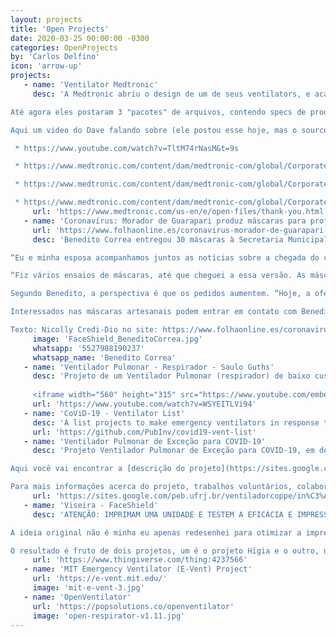 ```yaml
---
layout: projects
title: 'Open Projects'
date: 2020-03-25 00:00:00 -0300
categories: OpenProjects
by: 'Carlos Delfino'
icon: 'arrow-up'
projects:
   - name: 'Ventilator Medtronic'
     desc: 'A Medtronic abriu o design de um de seus ventilators, e acabaram de liberar o código fonte

Até agora eles postaram 3 "pacotes" de arquivos, contendo specs de produto e software, desenhos mecânicos e elétricos, BOM, PCBs, e códigos fonte, me pareceu uma oportunidade única de estudar por dentro e completamente um projeto real para quem se interessar, já baixei tudo aqui e estou começando a explorar

Aqui um video do Dave falando sobre (ele postou esse hoje, mas o source code ainda nao tinha sido liberado: 

 * https://www.youtube.com/watch?v=TltM74rNasM&t=9s

 * https://www.medtronic.com/content/dam/medtronic-com/global/Corporate/covid19/downloads/ventilator-files/medtronic-pb560-ventilator-system-file-set-1.zip

 * https://www.medtronic.com/content/dam/medtronic-com/global/Corporate/covid19/downloads/ventilator-files/medtronic-pb560-ventilator-system-file-set-2.zip

 * https://www.medtronic.com/content/dam/medtronic-com/global/Corporate/covid19/downloads/ventilator-files/medtronic-pb560-ventilator-system-file-set-3.zip'
     url: 'https://www.medtronic.com/us-en/e/open-files/thank-you.html'
   - name: 'Coronavírus: Morador de Guarapari produz máscaras para profissionais da saúde'
     url: 'https://www.folhaonline.es/coronavirus-morador-de-guarapari-produz-mascaras-para-profissionais-da-saude/'
     desc: 'Benedito Correa entregou 30 máscaras à Secretaria Municipal de Saúde de Anchieta. O Capitão da reserva da Polícia Militar conta que decidiu iniciar a produção artesanal porque sua mulher é enfermeira e, diante da pandemia do coronavírus (Covid-19), acabou sofrendo com a escassez de Equipamentos de Proteção Individual (EPIs).

“Eu e minha esposa acompanhamos juntos as notícias sobre a chegada do coronavírus ao Brasil e a expectativa era ruim. Com a demanda crescente por equipamentos de proteção, sabíamos que logo o produto estaria em falta”, explica Benedito. Diante das circunstâncias, ele passou a estudar as possibilidades de produzir as máscaras artesanalmente. 

“Fiz vários ensaios de máscaras, até que cheguei a essa versão. As máscaras feitas de acetato pesam 75 gramas, o que facilita o uso, e são completamente higienizáveis”, conta. De acordo com ele, a demanda aumentou quando a esposa utilizou a máscara produzida por ele. “As colegas de trabalho dela se interessaram pela máscara e a secretária da saúde também. Então, solicitou 30 unidades”. A remessa foi entregue ontem (30), em Anchieta. 

Segundo Benedito, a perspectiva é que os pedidos aumentem. “Hoje, a oferta de máscaras no mercado é baixa e, durante esse período, as entregas demoram cerca de 45 dias. O pico da doença acontecerá antes desse prazo”. Ele conta ainda que pretende entregar uma remessa de máscaras à Unidade de Pronto Atendimento de Guarapari (Upa), em breve.

Interessados nas máscaras artesanais podem entrar em contato com Benedito por meio do número (27) 98819-0237.

Texto: Nicolly Credi-Dio no site: https://www.folhaonline.es/coronavirus-morador-de-guarapari-produz-mascaras-para-profissionais-da-saude/'
     image: 'FaceShield_BeneditoCorrea.jpg'
     whatsapp: '5527988190237'
     whatsapp_name: 'Benedito Correa'
   - name: 'Ventilador Pulmonar - Respirador - Saulo Guths'
     desc: 'Projeto de um Ventilador Pulmonar (respirador) de baixo custo e com componentes facilmente encontrados no mercado nacional.
     
     <iframe width="560" height="315" src="https://www.youtube.com/embed/WSYEITLVi94" frameborder="0" allow="accelerometer; autoplay; encrypted-media; gyroscope; picture-in-picture" allowfullscreen></iframe>'
     url: 'https://www.youtube.com/watch?v=WSYEITLVi94'
   - name: 'CoViD-19 - Ventilator List'
     desc: 'A list projects to make emergency ventilators in response to COVID-19, focusing on free-libre open source'
     url: 'https://github.com/PubInv/covid19-vent-list'
   - name: 'Ventilador Pulmonar de Exceção para COVID-19'
     desc: 'Projeto Ventilador Pulmonar de Exceção para COVID-19, em desenvolvimento pelo Programa de Engenharia Biomédica da COPPE/UFRJ e inúmeros colaboradores, o qual tem o objetivo de suprir a demanda urgente prevista para estes dispositivos devido a COVID-19.

Aqui você vai encontrar a [descrição do projeto](https://sites.google.com/peb.ufrj.br/ventiladorcoppe/projeto) e suas especificações, a [equipe de trabalho](https://sites.google.com/peb.ufrj.br/ventiladorcoppe/equipe), as [demandas](https://sites.google.com/peb.ufrj.br/ventiladorcoppe/colabore) atuais do projeto, além de outras informações importantes como [outras iniciativas](https://sites.google.com/peb.ufrj.br/ventiladorcoppe/outras-iniciativas) que estão sendo realizadas e [editais](https://sites.google.com/peb.ufrj.br/ventiladorcoppe/editais) já publicados.

Para mais informações acerca do projeto, trabalhos voluntários, colaborações e parcerias, entre em [contato conosco](https://sites.google.com/peb.ufrj.br/ventiladorcoppe/contato).'
     url: 'https://sites.google.com/peb.ufrj.br/ventiladorcoppe/in%C3%ADcio'
   - mame: 'Viseira - FaceShield'
     desc: 'ATENÇÃO: IMPRIMAM UMA UNIDADE E TESTEM A EFICÁCIA E IMPRESSÃO ANTES DE INICIAR A PRODUÇÃO. INFELIZMENTE NENHUMA IMPRESSORA 3D É IGUAL A OUTRA OU PODE NÃO ATENDER À NECESSIDADE DA SUA REGIÃO OU CENTRO DE SAÚDE.

A ideia original não é minha eu apenas redesenhei para otimizar a impressão e deixá-la mais confortável.

O resultado é fruto de dois projetos, um é o projeto Hígia e o outro, não tenho referências.'
     url: 'https://www.thingiverse.com/thing:4237566'
   - name: 'MIT Emergency Ventilator (E-Vent) Project'
     url: 'https://e-vent.mit.edu/'
     image: 'mit-e-vent-3.jpg'
   - name: 'OpenVentilator'
     url: 'https://popsolutions.co/openventilator'
     image: 'open-respirator-v1.11.jpg'
---
```

